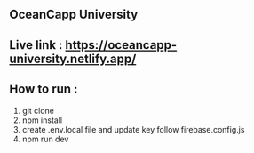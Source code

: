 ## OceanCapp University

## Live link : https://oceancapp-university.netlify.app/

## How to run :
 
 1. git clone
 2. npm install
 3. create .env.local file and update key follow firebase.config.js
 3. npm run dev